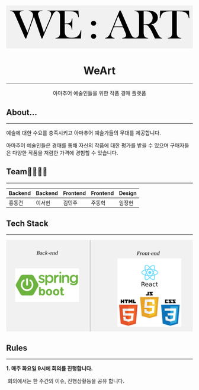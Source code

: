 <center> <img src = "./img/WeArt.png"/><h1>WeArt</h1></center>



---

<center>아마추어 예술인들을 위한 작품 경매 플랫폼</center>



## About...

---

 예술에 대한 수요를 충족시키고 아마추어 예술가들의 무대를 제공합니다.

 아마추어 예술인들은 경매를 통해 자신의 작품에 대한 평가를 받을 수 있으며 구매자들은 다양한 작품을 저렴한 가격에 경험할 수 있습니다.



## Team👨‍👩‍👦‍👦

---

| Backend | Backend | Frontend | Frontend | Design |
| ------- | ------- | -------- | -------- | ------ |
| 홍동건  | 이서현  | 김민주   | 주동혁   | 임정현 |



## Tech Stack

---

<img src ="./img/techstack.png"/>



## Rules

---

**1. 매주 화요일 9시에 회의를 진행합니다.**

​	회의에서는 한 주간의 이슈, 진행상황등을 공유 합니다.

